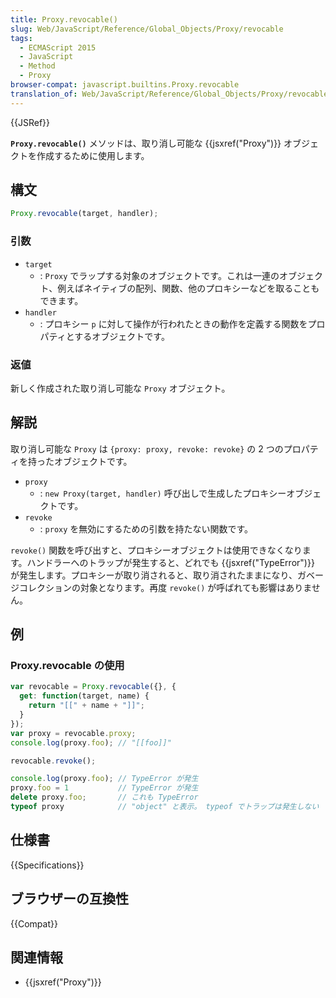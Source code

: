 ```yaml
---
title: Proxy.revocable()
slug: Web/JavaScript/Reference/Global_Objects/Proxy/revocable
tags:
  - ECMAScript 2015
  - JavaScript
  - Method
  - Proxy
browser-compat: javascript.builtins.Proxy.revocable
translation_of: Web/JavaScript/Reference/Global_Objects/Proxy/revocable
---
```

{{JSRef}}

**`Proxy.revocable()`** メソッドは、取り消し可能な {{jsxref("Proxy")}} オブジェクトを作成するために使用します。

## 構文

```js
Proxy.revocable(target, handler);
```

### 引数

- `target`
  - : `Proxy` でラップする対象のオブジェクトです。これは一連のオブジェクト、例えばネイティブの配列、関数、他のプロキシーなどを取ることもできます。
- `handler`
  - : プロキシー `p` に対して操作が行われたときの動作を定義する関数をプロパティとするオブジェクトです。

### 返値

新しく作成された取り消し可能な `Proxy` オブジェクト。

## 解説

取り消し可能な `Proxy` は `{proxy: proxy, revoke: revoke}` の 2 つのプロパティを持ったオブジェクトです。

- `proxy`
  - : `new Proxy(target, handler)` 呼び出しで生成したプロキシーオブジェクトです。
- `revoke`
  - : `proxy` を無効にするための引数を持たない関数です。

`revoke()` 関数を呼び出すと、プロキシーオブジェクトは使用できなくなります。ハンドラーへのトラップが発生すると、どれでも {{jsxref("TypeError")}} が発生します。プロキシーが取り消されると、取り消されたままになり、ガベージコレクションの対象となります。再度 `revoke()` が呼ばれても影響はありません。

## 例

### Proxy.revocable の使用

```js
var revocable = Proxy.revocable({}, {
  get: function(target, name) {
    return "[[" + name + "]]";
  }
});
var proxy = revocable.proxy;
console.log(proxy.foo); // "[[foo]]"

revocable.revoke();

console.log(proxy.foo); // TypeError が発生
proxy.foo = 1           // TypeError が発生
delete proxy.foo;       // これも TypeError
typeof proxy            // "object" と表示。 typeof でトラップは発生しない
```

## 仕様書

{{Specifications}}

## ブラウザーの互換性

{{Compat}}

## 関連情報

- {{jsxref("Proxy")}}
